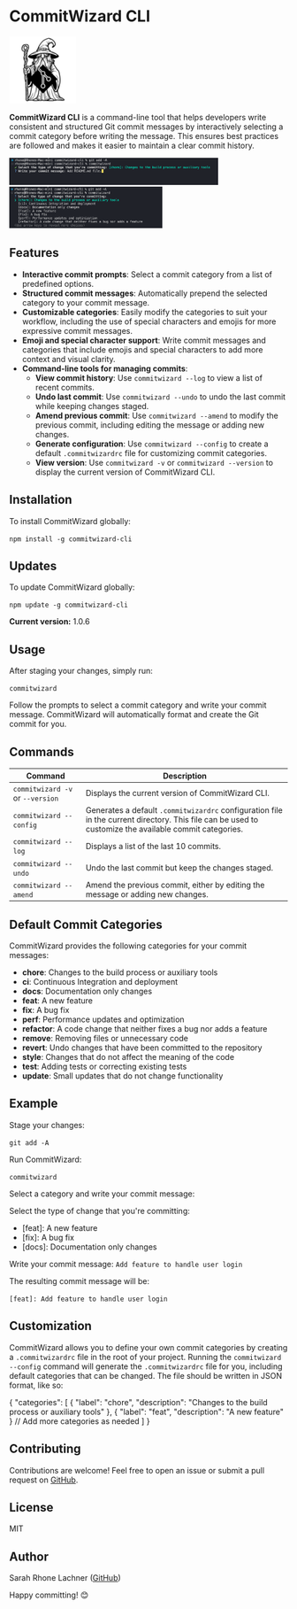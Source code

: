 # CommitWizard CLI

<img src="https://raw.githubusercontent.com/RhoneLachner/CommitWizard-CLI/main/assets/commitwizard-logo-vector.png" alt="CommitWizard Logo, wizard image with git and npm logos" width="24%"/>

**CommitWizard CLI** is a command-line tool that helps developers write consistent and structured Git commit messages by interactively selecting a commit category before writing the message. This ensures best practices are followed and makes it easier to maintain a clear commit history.

<img src="https://github.com/RhoneLachner/CommitWizard-CLI/raw/main/assets/commitwizard-prompt.png" alt="CommitWizard Prompt" width="75%"/>

<img src="https://github.com/RhoneLachner/CommitWizard-CLI/raw/main/assets/commitwizard-category-selection.png" alt="CommitWizard Category Selection" width="55%"/>

## Features

- **Interactive commit prompts**: Select a commit category from a list of predefined options.
- **Structured commit messages**: Automatically prepend the selected category to your commit message.
- **Customizable categories**: Easily modify the categories to suit your workflow, including the use of special characters and emojis for more expressive commit messages.
- **Emoji and special character support**: Write commit messages and categories that include emojis and special characters to add more context and visual clarity.
- **Command-line tools for managing commits**:
  - **View commit history**: Use `commitwizard --log` to view a list of recent commits.
  - **Undo last commit**: Use `commitwizard --undo` to undo the last commit while keeping changes staged.
  - **Amend previous commit**: Use `commitwizard --amend` to modify the previous commit, including editing the message or adding new changes.
  - **Generate configuration**: Use `commitwizard --config` to create a default `.commitwizardrc` file for customizing commit categories.
  - **View version**: Use `commitwizard -v` or `commitwizard --version` to display the current version of CommitWizard CLI.


## Installation

To install CommitWizard globally:

`npm install -g commitwizard-cli`

## Updates

To update CommitWizard globally:

`npm update -g commitwizard-cli`

**Current version:** 1.0.6

## Usage

After staging your changes, simply run:

`commitwizard`

Follow the prompts to select a commit category and write your commit message. CommitWizard will automatically format and create the Git commit for you.

## Commands

| Command                          | Description                                                                                                      |
|----------------------------------|------------------------------------------------------------------------------------------------------------------|
| `commitwizard -v` or `--version` | Displays the current version of CommitWizard CLI.                                                               |
| `commitwizard --config`          | Generates a default `.commitwizardrc` configuration file in the current directory. This file can be used to customize the available commit categories. |
| `commitwizard --log`             | Displays a list of the last 10 commits.                                                                          |
| `commitwizard --undo`            | Undo the last commit but keep the changes staged.                                                                |
| `commitwizard --amend`           | Amend the previous commit, either by editing the message or adding new changes.                                  |




## Default Commit Categories

CommitWizard provides the following categories for your commit messages:

* **chore**: Changes to the build process or auxiliary tools
* **ci**: Continuous Integration and deployment
* **docs**: Documentation only changes
* **feat**: A new feature
* **fix**: A bug fix
* **perf**: Performance updates and optimization
* **refactor**: A code change that neither fixes a bug nor adds a feature
* **remove**: Removing files or unnecessary code
* **revert**: Undo changes that have been committed to the repository
* **style**: Changes that do not affect the meaning of the code
* **test**: Adding tests or correcting existing tests
* **update**: Small updates that do not change functionality

## Example

Stage your changes:

`git add -A`

Run CommitWizard:

`commitwizard`

Select a category and write your commit message:

Select the type of change that you're committing:

* [feat]: A new feature
* [fix]: A bug fix
* [docs]: Documentation only changes

Write your commit message: `Add feature to handle user login`

The resulting commit message will be:

`[feat]: Add feature to handle user login`

## Customization

CommitWizard allows you to define your own commit categories by creating a `.commitwizardrc` file in the root of your project. 
Running the `commitwizard --config` command will generate the `.commitwizardrc` file for you, including default categories that can be changed.
The file should be written in JSON format, like so:

{
  "categories": [
    { "label": "chore", "description": "Changes to the build process or auxiliary tools" },
    { "label": "feat", "description": "A new feature" }
    // Add more categories as needed
  ]
}

## Contributing

Contributions are welcome! Feel free to open an issue or submit a pull request on [GitHub](https://github.com/RhoneLachner).

## License

MIT

## Author

Sarah Rhone Lachner ([GitHub](https://github.com/RhoneLachner))

Happy committing! 😊
